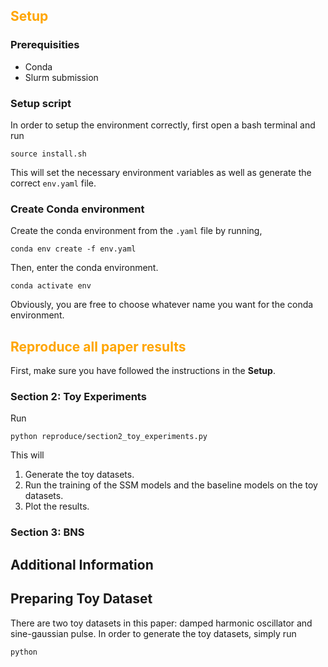 <h2 style="color: orange"> Setup </h2>

### Prerequisities
- Conda
- Slurm submission

### Setup script
In order to setup the environment correctly, first open a bash terminal and run
```
source install.sh
```
This will set the necessary environment variables as well as generate the correct ```env.yaml``` file.

### Create Conda environment
Create the conda environment from the ```.yaml``` file by running,
```
conda env create -f env.yaml
```
Then, enter the conda environment.
```
conda activate env
```
Obviously, you are free to choose whatever name you want for the conda environment.

<h2 style="color: orange"> Reproduce all paper results </h2>

First, make sure you have followed the instructions in the **Setup**. 

### Section 2: Toy Experiments
Run
```
python reproduce/section2_toy_experiments.py
```
This will
1. Generate the toy datasets.
2. Run the training of the SSM models and the baseline models on the toy datasets.
3. Plot the results.

### Section 3: BNS


Additional Information
--------
## Preparing Toy Dataset
There are two toy datasets in this paper: damped harmonic oscillator and sine-gaussian pulse. In order to generate the toy datasets, simply run
```
python 
